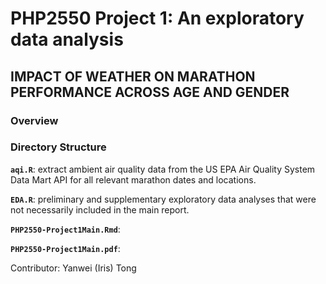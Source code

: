 # PHP2550 Project 1: An exploratory data analysis

## IMPACT OF WEATHER ON MARATHON PERFORMANCE ACROSS AGE AND GENDER

### Overview

### Directory Structure

**`aqi.R`**: extract ambient air quality data from the US EPA Air Quality System Data Mart API for all relevant marathon dates and locations.

**`EDA.R`**: preliminary and supplementary exploratory data analyses that were not necessarily included in the main report.

**`PHP2550-Project1Main.Rmd`**:

**`PHP2550-Project1Main.pdf`**:

Contributor: Yanwei (Iris) Tong
